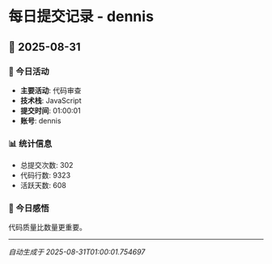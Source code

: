 # 每日提交记录 - dennis

## 📅 2025-08-31

### 🎯 今日活动
- **主要活动**: 代码审查
- **技术栈**: JavaScript
- **提交时间**: 01:00:01
- **账号**: dennis

### 📊 统计信息
- 总提交次数: 302
- 代码行数: 9323
- 活跃天数: 608

### 💭 今日感悟
代码质量比数量更重要。

---
*自动生成于 2025-08-31T01:00:01.754697*
